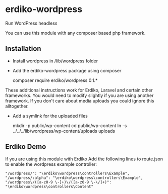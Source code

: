 erdiko-wordpress
================

Run WordPress headless

You can use this module with any composer based php framework.


Installation
------------

* Install wordpress in /lib/wordpress folder

* Add the erdiko-wordpress package using composer

	composer require erdiko/wordpress 0.1.*

These additional instructions work for Erdiko, Laravel and certain other frameworks. You would need to modify slightly if you are using another framework.  If you don't care about media uploads you could ignore this alltogether.

* Add a symlink for the uploaded files

	mkdir -p public/wp-content
	cd public/wp-content
	ln -s ../../../lib/wordpress/wp-content/uploads uploads


Erdiko Demo
-----------

If you are using this module with Erdiko Add the following lines to route.json to enable the wordpress example controller:

```
"/wordpress/": "\erdiko\wordpress\controllers\Example",
"/wordpress/:alpha": "\erdiko\wordpress\controllers\Example",
"/wordpress\/([a-z0-9 \-]+)\/([a-z0-9 \-\/]+)": "\erdiko\wordpress\controllers\Content"
```

